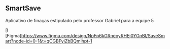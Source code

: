 ## SmartSave
Aplicativo de finaças estipulado pelo professor Gabriel para a equipe 5

[![Figma]https://www.figma.com/design/NpFp6kGRneoyRHEj0YGnBI/SaveSmart?node-id=0-1&t=qCGBFyiZbBQmlhpt-1

